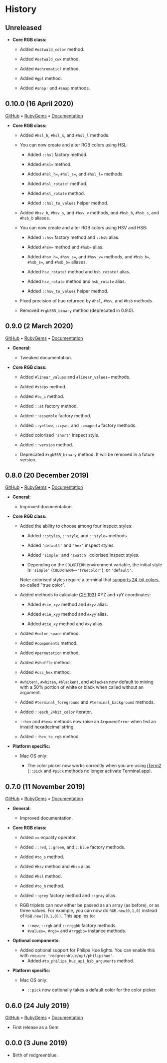 # History

## Unreleased

 * __Core RGB class:__

    * Added `#ostwald_color` method.

    * Added `#ostwald_cwk` method.

    * Added `#achromatic?` method.
    
    * Added `#gpl` method.

    * Added `#snap!` and `#snap` methods.

## 0.10.0 (16 April 2020)

[GitHub](https://github.com/lllisteu/redgreenblue/releases/tag/v0.10.0) • [RubyGems](https://rubygems.org/gems/redgreenblue/versions/0.10.0) • [Documentation](https://www.rubydoc.info/gems/redgreenblue/0.10.0/RGB)

 * __Core RGB class:__

    * Added `#hsl_h`, `#hsl_s`, and `#hsl_l` methods.

    * You can now create and alter RGB colors using HSL:

        * Added `::hsl` factory method.

        * Added `#hsl=` method.

        * Added `#hsl_h=`, `#hsl_s=`, and `#hsl_l=` methods.

        * Added `#hsl_rotate!` method.

        * Added `#hsl_rotate` method.

        * Added `::hsl_to_values` helper method.

    * Added `#hsv_h`, `#hsv_s`, and `#hsv_v` methods,
        and `#hsb_h`, `#hsb_s`, and `#hsb_b` aliases.

    * You can now create and alter RGB colors using HSV and HSB:

        * Added `::hsv` factory method and `::hsb` alias.

        * Added `#hsv=` method and `#hsb=` alias.

        * Added `#hsv_h=`, `#hsv_s=`, and `#hsv_v=` methods,
            and `#hsb_h=`, `#hsb_s=`, and `#hsb_b=` aliases.

        * Added `hsv_rotate!` method and  `hsb_rotate!` alias.

        * Added `hsv_rotate` method and `hsb_rotate` alias.

        * Added `::hsv_to_values` helper method.

    * Fixed precision of hue returned by `#hsl`, `#hsv`, and `#hsb` methods.

    * Removed `#rgb565_binary` method (deprecated in 0.9.0).

## 0.9.0 (2 March 2020)

[GitHub](https://github.com/lllisteu/redgreenblue/releases/tag/v0.9.0) • [RubyGems](https://rubygems.org/gems/redgreenblue/versions/0.9.0) • [Documentation](https://www.rubydoc.info/gems/redgreenblue/0.9.0/RGB)

 * __General:__

    * Tweaked documentation.

 * __Core RGB class:__

    * Added `#linear_values` and `#linear_values=` methods.

    * Added `#steps` method.

    * Added `#to_i` method.

    * Added `::at` factory method.

    * Added `::assemble` factory method.

    * Added `::yellow`, `::cyan`, and `::magenta` factory methods.

    * Added colorised `'short'` inspect style.

    * Added `::version` method.

    * Deprecated `#rgb565_binary` method. It will be removed in a future version.

## 0.8.0 (20 December 2019)

[GitHub](https://github.com/lllisteu/redgreenblue/releases/tag/v0.8.0) • [RubyGems](https://rubygems.org/gems/redgreenblue/versions/0.8.0) • [Documentation](https://www.rubydoc.info/gems/redgreenblue/0.8.0/RGB)

 * __General:__

    * Improved documentation.

 * __Core RGB class:__

    * Added the ability to choose among four inspect styles:

        * Added `::styles`, `::style`, and `::style=` methods.

        * Added `'default'` and `'hex'` inspect styles.

        * Added `'simple'` and `'swatch'` colorised inspect styles.

        * Depending on the `COLORTERM` environment variable, the initial style is `'simple'` (`COLORTERM=='truecolor'`), or `'default'`.

        Note: colorised styles require a terminal that [supports 24-bit colors](https://gist.github.com/XVilka/8346728), so-called "true color".

    * Added methods to calculate [CIE 1931](https://en.wikipedia.org/wiki/CIE_1931_color_space) XYZ and xyY coordinates:

        * Added `#cie_xyz` method and `#xyz` alias.

        * Added `#cie_xyy` method and `#xyy` alias.

        * Added `#cie_xy` method and `#xy` alias.

    * Added `#color_space` method.

    * Added `#components` method.

    * Added `#permutation` method.

    * Added `#shuffle` method.

    * Added `#css_hex` method.

    * `#whiten!`, `#whiten`, `#blacken!`, and `#blacken` now default to mixing with a 50% portion of white or black when called without an argument.

    * Added `#terminal_foreground` and `#terminal_background` methods.

    * Added `::each_24bit_color` iterator.

    * `::hex` and `#hex=` methods now raise an `ArgumentError` when fed an invalid hexadecimal string.

    * Added `::hex_to_rgb` method.

 * __Platform specific:__

    * Mac OS only:

        * The color picker now works correctly when you are using [iTerm2](https://www.iterm2.com/) (`::pick` and `#pick` methods no longer activate Terminal.app).

## 0.7.0 (11 November 2019)

[GitHub](https://github.com/lllisteu/redgreenblue/releases/tag/v0.7.0) • [RubyGems](https://rubygems.org/gems/redgreenblue/versions/0.7.0) • [Documentation](https://www.rubydoc.info/gems/redgreenblue/0.7.0/RGB)

 * __General:__

    * Improved documentation.

 * __Core RGB class:__

    * Added `==` equality operator.

    * Added `::red`, `::green`, and `::blue` factory methods.

    * Added `#to_s` method.

    * Added `#hsv` method and `#hsb` alias.

    * Added `#hsl` method.

    * Added `#to_h` method.

    * Added `::grey` factory method and `::gray` alias.

    * RGB triplets can now either be passed as an array (as before), or as three values.
       For example, you can now do `RGB.new(0,1,0)` instead of `RGB.new([0,1,0])`.
       This applies to:
        * `::new`, `::rgb` and `::rrggbb` factory methods.
        * `#values=`, `#rgb=` and `#rrggbb=` instance methods.

 * __Optional components:__

    * Added optional support for Philips Hue lights. You can enable this with `require 'redgreenblue/opt/philipshue'`.
        * Added `#to_philips_hue_api_hsb_arguments` method.

 * __Platform specific:__

    * Mac OS only:

        * `::pick` now optionally takes a default color for the color picker.

## 0.6.0 (24 July 2019)

[GitHub](https://github.com/lllisteu/redgreenblue/releases/tag/v0.6.0) • [RubyGems](https://rubygems.org/gems/redgreenblue/versions/0.6.0) • [Documentation](https://www.rubydoc.info/gems/redgreenblue/0.6.0/RGB)

 * First release as a Gem.

## 0.0.0 (3 June 2019)

 * Birth of redgreenblue.
